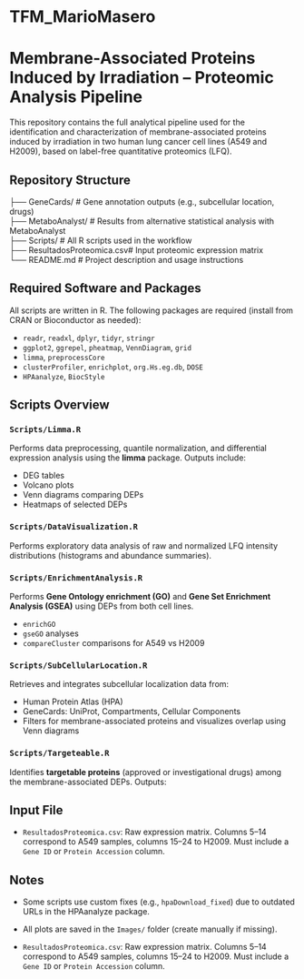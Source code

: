 # TFM_MarioMasero

# Membrane-Associated Proteins Induced by Irradiation – Proteomic Analysis Pipeline

This repository contains the full analytical pipeline used for the identification and characterization of membrane-associated proteins induced by irradiation in two human lung cancer cell lines (A549 and H2009), based on label-free quantitative proteomics (LFQ).

## Repository Structure

├── GeneCards/               # Gene annotation outputs (e.g., subcellular location, drugs)  
├── MetaboAnalyst/           # Results from alternative statistical analysis with MetaboAnalyst  
├── Scripts/                 # All R scripts used in the workflow  
├── ResultadosProteomica.csv# Input proteomic expression matrix  
└── README.md                # Project description and usage instructions

## Required Software and Packages

All scripts are written in R. The following packages are required (install from CRAN or Bioconductor as needed):

- `readr`, `readxl`, `dplyr`, `tidyr`, `stringr`
- `ggplot2`, `ggrepel`, `pheatmap`, `VennDiagram`, `grid`
- `limma`, `preprocessCore`
- `clusterProfiler`, `enrichplot`, `org.Hs.eg.db`, `DOSE`
- `HPAanalyze`, `BiocStyle`

## Scripts Overview

### `Scripts/Limma.R`
Performs data preprocessing, quantile normalization, and differential expression analysis using the **limma** package. Outputs include:

- DEG tables 
- Volcano plots
- Venn diagrams comparing DEPs
- Heatmaps of selected DEPs

### `Scripts/DataVisualization.R`
Performs exploratory data analysis of raw and normalized LFQ intensity distributions (histograms and abundance summaries).

### `Scripts/EnrichmentAnalysis.R`
Performs **Gene Ontology enrichment (GO)** and **Gene Set Enrichment Analysis (GSEA)** using DEPs from both cell lines. 

- `enrichGO` 
- `gseGO` analyses
- `compareCluster` comparisons for A549 vs H2009

### `Scripts/SubCellularLocation.R`
Retrieves and integrates subcellular localization data from:

- Human Protein Atlas (HPA)
- GeneCards: UniProt, Compartments, Cellular Components
- Filters for membrane-associated proteins and visualizes overlap using Venn diagrams

### `Scripts/Targeteable.R`
Identifies **targetable proteins** (approved or investigational drugs) among the membrane-associated DEPs. Outputs:

## Input File

- `ResultadosProteomica.csv`: Raw expression matrix. Columns 5–14 correspond to A549 samples, columns 15–24 to H2009. Must include a `Gene ID` or `Protein Accession` column.

## Notes

- Some scripts use custom fixes (e.g., `hpaDownload_fixed`) due to outdated URLs in the HPAanalyze package.
- All plots are saved in the `Images/` folder (create manually if missing).

- `ResultadosProteomica.csv`: Raw expression matrix. Columns 5–14 correspond to A549 samples, columns 15–24 to H2009. Must include a `Gene ID` or `Protein Accession` column.
